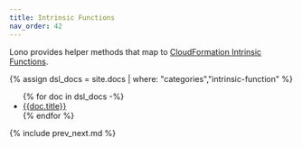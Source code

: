 ```yaml
---
title: Intrinsic Functions
nav_order: 42
---
```


Lono provides helper methods that map to [CloudFormation Intrinsic Functions](https://docs.aws.amazon.com/AWSCloudFormation/latest/UserGuide/intrinsic-function-reference.html).

{% assign dsl_docs = site.docs | where: "categories","intrinsic-function" %}

<ul>
{% for doc in dsl_docs -%}
  <li><a href='{{doc.url}}'>{{doc.title}}</a></li>
{% endfor %}
</ul>

{% include prev_next.md %}
